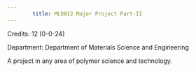 ```yaml
---
        title: MLD812 Major Project Part-II
---
```

Credits: 12 (0-0-24)

Department: Department of Materials Science and Engineering

A project in any area of polymer science and technology.